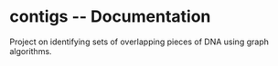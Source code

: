 # contigs -- Documentation
Project on identifying sets of overlapping pieces of DNA using graph algorithms.


